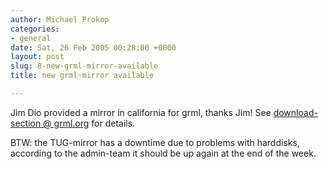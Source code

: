 ```yaml
---
author: Michael Prokop
categories:
- general
date: Sat, 26 Feb 2005 00:28:00 +0000
layout: post
slug: 8-new-grml-mirror-available
title: new grml-mirror available

---
```

Jim Dio provided a mirror in california for grml, thanks Jim! See [download\-section @ grml.org](https://grml.org/download/) for details.

BTW: the TUG\-mirror has a downtime due to problems with harddisks, according to the admin\-team it should be up again at the end of the week.
